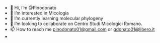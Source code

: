 - 👋 Hi, I’m @Pinodonato
- 👀 I’m interested in Micologia
- 🌱 I’m currently learning molecular phylogeny
- 💞️ I’m looking to collaborate on Centro Studi Micologici Romano.
- 📫 How to reach me pinodonato01@gmail.com or gdonato01@libero.it
- 
<!---
Pinodonato/Pinodonato is a ✨ special ✨ repository because its `README.md` (this file) appears on your GitHub profile.
You can click the Preview link to take a look at your changes.
--->
